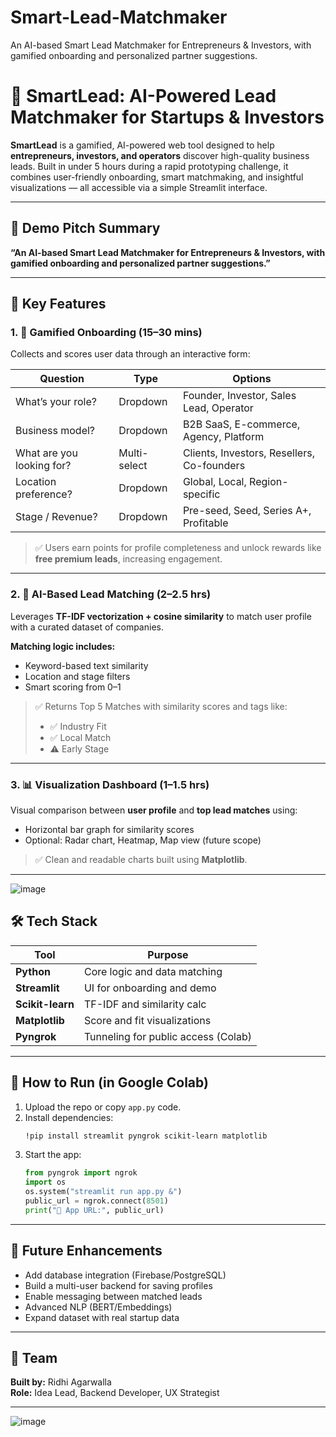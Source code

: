 # Smart-Lead-Matchmaker
An AI-based Smart Lead Matchmaker for Entrepreneurs &amp; Investors, with gamified onboarding and personalized partner suggestions.
# 🚀 SmartLead: AI-Powered Lead Matchmaker for Startups & Investors

**SmartLead** is a gamified, AI-powered web tool designed to help **entrepreneurs, investors, and operators** discover high-quality business leads. Built in under 5 hours during a rapid prototyping challenge, it combines user-friendly onboarding, smart matchmaking, and insightful visualizations — all accessible via a simple Streamlit interface.

---

## 🌟 Demo Pitch Summary

**“An AI-based Smart Lead Matchmaker for Entrepreneurs & Investors, with gamified onboarding and personalized partner suggestions.”**

---

## 🧠 Key Features

### 1. 🎲 Gamified Onboarding (15–30 mins)
Collects and scores user data through an interactive form:

| Question                 | Type         | Options                                                                 |
|--------------------------|--------------|-------------------------------------------------------------------------|
| What’s your role?        | Dropdown     | Founder, Investor, Sales Lead, Operator                                |
| Business model?          | Dropdown     | B2B SaaS, E-commerce, Agency, Platform                                 |
| What are you looking for?| Multi-select | Clients, Investors, Resellers, Co-founders                             |
| Location preference?     | Dropdown     | Global, Local, Region-specific                                         |
| Stage / Revenue?         | Dropdown     | Pre-seed, Seed, Series A+, Profitable                                  |

> ✅ Users earn points for profile completeness and unlock rewards like **free premium leads**, increasing engagement.

---

### 2. 🤖 AI-Based Lead Matching (2–2.5 hrs)

Leverages **TF-IDF vectorization + cosine similarity** to match user profile with a curated dataset of companies.

**Matching logic includes:**
- Keyword-based text similarity
- Location and stage filters
- Smart scoring from 0–1

> ✅ Returns Top 5 Matches with similarity scores and tags like:
> - ✅ Industry Fit
> - ✅ Local Match
> - ⚠️ Early Stage

---

### 3. 📊 Visualization Dashboard (1–1.5 hrs)

Visual comparison between **user profile** and **top lead matches** using:

- Horizontal bar graph for similarity scores
- Optional: Radar chart, Heatmap, Map view (future scope)

> ✅ Clean and readable charts built using **Matplotlib**.

---
![image](https://github.com/user-attachments/assets/28dbaaca-e14c-4368-b427-453359af5023)

## 🛠️ Tech Stack

| Tool           | Purpose                     |
|----------------|-----------------------------|
| **Python**     | Core logic and data matching|
| **Streamlit**  | UI for onboarding and demo  |
| **Scikit-learn**| TF-IDF and similarity calc |
| **Matplotlib** | Score and fit visualizations|
| **Pyngrok**    | Tunneling for public access (Colab) |

---

## 🚀 How to Run (in Google Colab)

1. Upload the repo or copy `app.py` code.
2. Install dependencies:
    ```bash
    !pip install streamlit pyngrok scikit-learn matplotlib
    ```
3. Start the app:
    ```python
    from pyngrok import ngrok
    import os
    os.system("streamlit run app.py &")
    public_url = ngrok.connect(8501)
    print("🔗 App URL:", public_url)
    ```
---

## 🎯 Future Enhancements

- Add database integration (Firebase/PostgreSQL)
- Build a multi-user backend for saving profiles
- Enable messaging between matched leads
- Advanced NLP (BERT/Embeddings)
- Expand dataset with real startup data

---
## 🙌 Team

**Built by:** Ridhi Agarwalla  
**Role:** Idea Lead, Backend Developer, UX Strategist

---
![image](https://github.com/user-attachments/assets/800eb7b4-130f-4053-9273-39876c31ad09)



